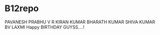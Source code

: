 # B12repo
PAVANESH PRABHU V
R KIRAN KUMAR
BHARATH KUMAR
SHIVA KUMAR BV
LAXMI 
Happy BIRTHDAY GUYSS....!

